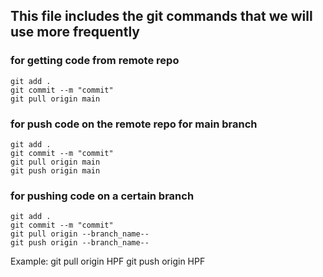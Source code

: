 ## This file includes the git commands that we will use more frequently

### for getting code from remote repo 
```
git add .
git commit --m "commit"
git pull origin main
```


### for push code on the remote repo for main branch
```
git add .
git commit --m "commit"
git pull origin main
git push origin main
```

### for pushing code on a certain branch 
```
git add .
git commit --m "commit"
git pull origin --branch_name--
git push origin --branch_name--
```
  Example:
  git pull origin HPF
  git push origin HPF
```
```
